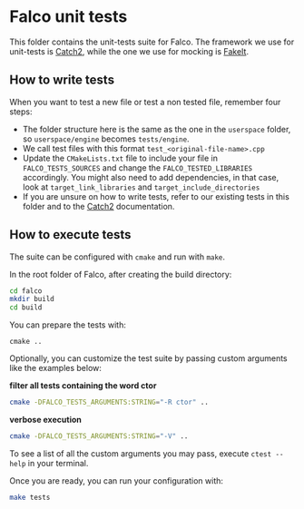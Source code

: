 # Falco unit tests

This folder contains the unit-tests suite for Falco.
The framework we use for unit-tests is [Catch2](https://github.com/catchorg/Catch2), while the one we use for mocking is [FakeIt](https://github.com/eranpeer/FakeIt).


## How to write tests

When you want to test a new file or test a non tested file, remember four steps:

- The folder structure here is the same as the one in the `userspace` folder, so `userspace/engine` becomes `tests/engine`.
- We call test files with this format `test_<original-file-name>.cpp`
- Update the `CMakeLists.txt` file to include your file in `FALCO_TESTS_SOURCES` and change the `FALCO_TESTED_LIBRARIES` accordingly. You might also need to add dependencies, in that case, look at `target_link_libraries` and `target_include_directories`
- If you are unsure on how to write tests, refer to our existing tests in this folder and to the [Catch2](https://github.com/catchorg/Catch2/tree/master/docs) documentation.

## How to execute tests

The suite can be configured with `cmake` and run with `make`.


In the root folder of Falco, after creating the build directory:

```bash
cd falco
mkdir build
cd build
```

You can prepare the tests with:

```
cmake ..
```

Optionally, you can customize the test suite by passing custom arguments like the examples below:

**filter all tests containing the word ctor**

```bash
cmake -DFALCO_TESTS_ARGUMENTS:STRING="-R ctor" ..
```

**verbose execution**

```bash
cmake -DFALCO_TESTS_ARGUMENTS:STRING="-V" ..
```


To see a list of all the custom arguments you may pass, execute `ctest --help` in your terminal.


Once you are ready, you can run your configuration with:

```bash
make tests
```
